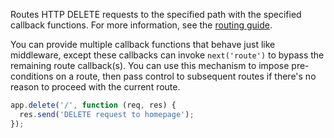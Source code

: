 Routes HTTP DELETE requests to the specified path with the specified callback functions.
For more information, see the [routing guide](/guide/routing.html).

You can provide multiple callback functions that behave just like middleware, except
these callbacks can invoke `next('route')` to bypass the remaining route
callback(s). You can use this mechanism to impose pre-conditions on a route, then pass control
to subsequent routes if there's no reason to proceed with the current route.

```js
app.delete('/', function (req, res) {
  res.send('DELETE request to homepage');
});
```
